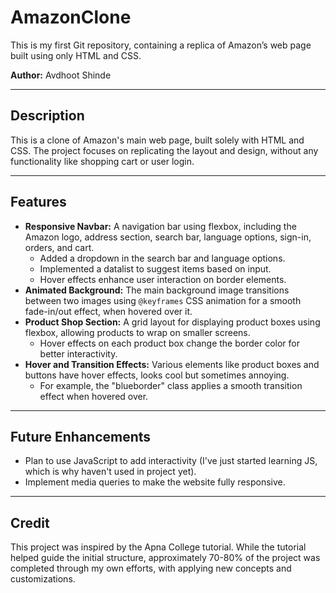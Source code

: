 # AmazonClone
<p>This is my first Git repository, containing a replica of Amazon’s web page built using only HTML and CSS.</p>
<strong>Author:</strong> Avdhoot Shinde
<hr>

## Description
<p>This is a clone of Amazon's main web page, built solely with HTML and CSS. The project focuses on replicating the layout and design, without any functionality like shopping cart or user login.</p>
<hr>

## Features
<ul>
  <li><strong>Responsive Navbar:</strong> A navigation bar using flexbox, including the Amazon logo, address section, search bar, language options, sign-in, orders, and cart.
    <ul>
      <li>Added a dropdown in the search bar and language options.</li>
      <li>Implemented a datalist to suggest items based on input.</li>
      <li>Hover effects enhance user interaction on border elements.</li>
    </ul>
  </li>
  
  <li><strong>Animated Background:</strong> The main background image transitions between two images using <code>@keyframes</code> CSS animation for a smooth fade-in/out effect, when hovered over it.</li>
  
  <li><strong>Product Shop Section:</strong> A grid layout for displaying product boxes using flexbox, allowing products to wrap on smaller screens.
    <ul>
      <li>Hover effects on each product box change the border color for better interactivity.</li>
    </ul>
  </li>

  <li><strong>Hover and Transition Effects:</strong> Various elements like product boxes and buttons have hover effects, looks cool but sometimes annoying.
    <ul>
      <li>For example, the "blueborder" class applies a smooth transition effect when hovered over.</li>
    </ul>
  </li>
</ul>
<hr>

## Future Enhancements
<ul>
  <li>Plan to use JavaScript to add interactivity (I've just started learning JS, which is why haven't used in project yet).</li>
  <li>Implement media queries to make the website fully responsive.</li>
</ul>
<hr>

## Credit
<p>This project was inspired by the Apna College tutorial. While the tutorial helped guide the initial structure, approximately 70-80% of the project was completed through my own efforts, with applying new concepts and customizations.</p>
